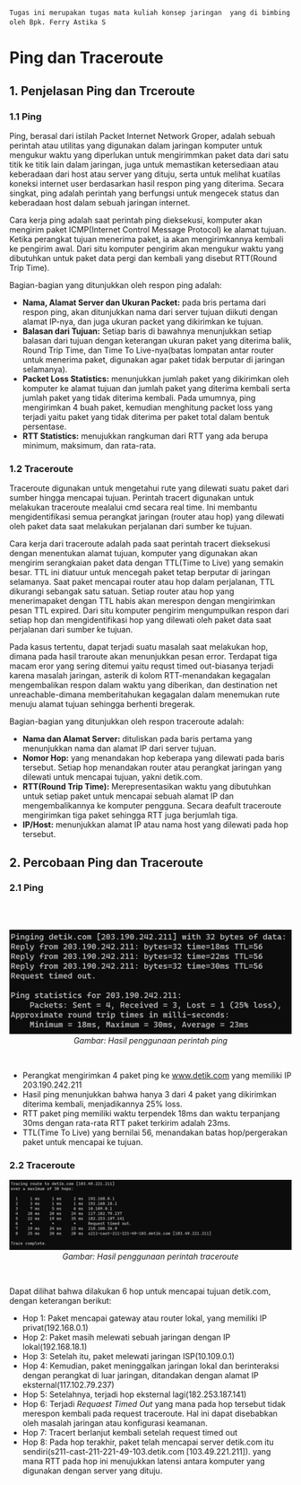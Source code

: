`Tugas ini merupakan tugas mata kuliah konsep jaringan  yang di bimbing oleh Bpk. Ferry Astika S`

# Ping dan Traceroute

## 1. Penjelasan Ping dan Trceroute
### 1.1 Ping
Ping, berasal dari istilah Packet Internet Network Groper, adalah sebuah perintah atau utilitas yang digunakan dalam jaringan komputer untuk mengukur waktu yang diperlukan untuk mengirimmkan paket data dari satu titik ke titik lain dalam jaringan, juga untuk memastikan ketersediaan atau keberadaan dari host atau server yang dituju, serta untuk melihat kuatilas koneksi internet user berdasarkan hasil respon ping yang diterima. Secara singkat, ping adalah perintah yang berfungsi untuk mengecek status dan keberadaan host dalam sebuah jaringan internet.

Cara kerja ping adalah saat perintah ping dieksekusi, komputer akan mengirim paket ICMP(Internet Control Message Protocol) ke alamat tujuan. Ketika perangkat tujuan menerima paket, ia akan mengirimkannya kembali ke pengirim awal. Dari situ komputer pengirim akan mengukur waktu yang dibutuhkan untuk paket data pergi dan kembali yang disebut RTT(Round Trip Time).

Bagian-bagian yang ditunjukkan oleh respon ping adalah:
- **Nama, Alamat Server dan Ukuran Packet:** pada bris pertama dari respon ping, akan ditunjukkan nama dari server tujuan diikuti dengan alamat IP-nya, dan juga ukuran packet yang dikirimkan ke tujuan.
- **Balasan dari Tujuan:** Setiap baris di bawahnya menunjukkan setiap balasan dari tujuan dengan keterangan ukuran paket yang diterima balik, Round Trip Time, dan Time To Live-nya(batas lompatan antar router untuk menerima paket, digunakan agar paket tidak berputar di jaringan selamanya).
- **Packet Loss Statistics:** menunjukkan jumlah paket yang dikirimkan oleh komputer ke alamat tujuan dan jumlah paket yang diterima kembali serta jumlah paket yang tidak diterima kembali. Pada umumnya, ping mengirimkan 4 buah paket, kemudian menghitung packet loss yang terjadi yaitu paket yang tidak diterima per paket total dalam bentuk persentase.
- **RTT Statistics:** menujukkan rangkuman dari RTT yang ada berupa minimum, maksimum, dan rata-rata.

### 1.2 Traceroute
Traceroute digunakan untuk mengetahui rute yang dilewati suatu paket dari sumber hingga mencapai tujuan. Perintah tracert digunakan untuk melakukan traceroute mealalui cmd secara real time. Ini membantu mengidentifikasi semua perangkat jaringan (router atau hop) yang dilewati oleh paket data saat melakukan perjalanan dari sumber ke tujuan.

Cara kerja dari traceroute adalah pada saat perintah tracert dieksekusi dengan menentukan alamat tujuan, komputer yang digunakan akan mengirim serangkaian paket data dengan TTL(Time to Live) yang semakin besar. TTL ini diatuur untuk mencegah paket tetap berputar di jaringan selamanya. Saat paket mencapai router atau hop dalam perjalanan, TTL dikurangi sebangak satu satuan. Setiap router atau hop yang menerimapaket dengan TTL habis akan merespon dengan mengirimkan pesan TTL expired. Dari situ komputer pengirim mengumpulkan respon dari setiap hop dan mengidentifikasi hop yang dilewati oleh paket data saat perjalanan dari sumber ke tujuan.

Pada kasus tertentu, dapat terjadi suatu masalah saat melakukan hop, dimana pada hasil traroute akan menunjukkan pesan error. Terdapat tiga macam eror yang sering ditemui yaitu requst timed out-biasanya terjadi karena masalah jaringan, asterik di kolom RTT-menandakan kegagalan mengembalikan respon dalam waktu yang diberikan, dan destination net unreachable-dimana memberitahukan kegagalan dalam menemukan rute menuju alamat tujuan sehingga berhenti bregerak.

Bagian-bagian yang ditunjukkan oleh respon traceroute adalah:
- **Nama dan Alamat Server:** dituliskan pada baris pertama yang menunjukkan nama dan alamat IP dari server tujuan.
- **Nomor Hop:** yang menandakan hop keberapa yang dilewati pada baris tersebut. Setiap hop menandakan router atau perangkat jaringan yang dilewati untuk mencapai tujuan, yakni detik.com.
- **RTT(Round Trip Time):** Merepresentasikan waktu yang dibutuhkan untuk setiap paket untuk mencapai sebuah alamat IP dan mengembalikannya ke komputer pengguna. Secara deafult traceroute mengirimkan tiga paket sehingga RTT juga berjumlah tiga.
- **IP/Host:** menunjukkan alamat IP atau nama host yang dilewati pada hop tersebut.

## 2. Percobaan Ping dan Traceroute
### 2.1 Ping
<br><br>
<p align="center">
<img src="../assets/ping.png">
<i>Gambar: Hasil penggunaan perintah ping</i>
</p>
<br>

- Perangkat mengirimkan 4 paket ping ke www.detik.com yang memiliki IP 203.190.242.211
- Hasil ping menunjukkan bahwa hanya 3 dari 4 paket yang dikirimkan diterima kembali, menjadikannya 25% loss.
- RTT paket ping memiliki waktu terpendek 18ms dan waktu terpanjang 30ms dengan rata-rata RTT paket terkirim adalah 23ms.
- TTL(Time To Live) yang bernilai 56, menandakan batas hop/pergerakan paket untuk mencapai ke tujuan.

### 2.2 Traceroute
<p align="center">
<img src="../assets/tracert-2.png">
<i>Gambar: Hasil penggunaan perintah traceroute</i>
</p>
<br>

Dapat dilihat bahwa dilakukan 6 hop untuk mencapai tujuan detik.com, dengan keterangan berikut:
- Hop 1: Paket mencapai gateway atau router lokal, yang memiliki IP privat(192.168.0.1)
- Hop 2: Paket masih melewati sebuah jaringan dengan IP lokal(192.168.18.1)
- Hop 3: Setelah itu, paket melewati jaringan ISP(10.109.0.1)
- Hop 4: Kemudian, paket meninggalkan jaringan lokal dan berinteraksi dengan perangkat di luar jaringan, ditandakan dengan alamat IP eksternal(117.102.79.237)
- Hop 5: Setelahnya, terjadi hop eksternal lagi(182.253.187.141)
- Hop 6: Terjadi *Requaest Timed Out* yang mana pada hop tersebut tidak merespon kembali pada request traceroute. Hal ini dapat disebabkan oleh masalah jaringan atau konfigurasi keamanan.
- Hop 7: Tracert berlanjut kembali setelah request timed out
- Hop 8: Pada hop terakhir, paket telah mencapai server detik.com itu sendiri(s211-cast-211-221-49-103.detik.com [103.49.221.211]). yang mana RTT pada hop ini menujukkan latensi antara komputer yang digunakan dengan server yang dituju.
